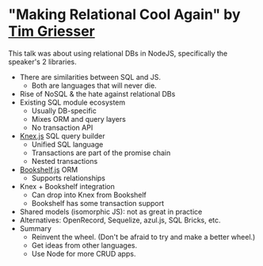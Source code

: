 # "Making Relational Cool Again" by [Tim Griesser](https://twitter.com/tgriesser)

This talk was about using relational DBs in NodeJS, specifically the speaker's 2 libraries.

* There are similarities between SQL and JS.
  * Both are languages that will never die.
* Rise of NoSQL & the hate against relational DBs
* Existing SQL module ecosystem
  * Usually DB-specific
  * Mixes ORM and query layers
  * No transaction API
* [Knex.js](http://knexjs.org/) SQL query builder
  * Unified SQL language
  * Transactions are part of the promise chain
  * Nested transactions
* [Bookshelf.js](http://bookshelfjs.org/) ORM
  * Supports relationships
* Knex + Bookshelf integration
  * Can drop into Knex from Bookshelf
  * Bookshelf has some transaction support
* Shared models (isomorphic JS): not as great in practice
* Alternatives: OpenRecord, Sequelize, azul.js, SQL Bricks, etc.
* Summary
  * Reinvent the wheel. (Don't be afraid to try and make a better wheel.)
  * Get ideas from other languages.
  * Use Node for more CRUD apps.
